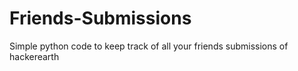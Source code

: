 # Friends-Submissions
Simple python code to keep track of all your friends submissions of hackerearth
